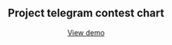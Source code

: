 <div align="center"> 
  <h2>Project telegram contest chart</h2>
  <a href="https://yuesit17.github.io/hw_telegram_contests/" target="_blank">View demo</a>
</div>
